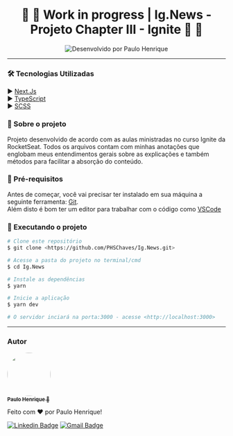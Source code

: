 <h1 align="center">
🚧 🚀 Work in progress | Ig.News - Projeto Chapter III - Ignite 🚀 🚧
</h1>

<p align="center">
  <img alt="Desenvolvido por Paulo Henrique" src="https://img.shields.io/badge/Desenvolvido%20por-Paulo Henrique-%237519C1?style=for-the-badge">
</p>

<hr>

### 🛠 Tecnologias Utilizadas

:arrow_forward: [Next.Js](https://nextjs.org/) <br>
:arrow_forward: [TypeScript](https://www.typescriptlang.org/) <br>
:arrow_forward: [SCSS](https://sass-lang.com/)<br>


### :rotating_light: Sobre o projeto

<p> Projeto desenvolvido de acordo com as aulas ministradas no curso Ignite da RocketSeat. Todos os arquivos contam com minhas anotações que englobam meus entendimentos gerais sobre as explicações e também métodos para facilitar a absorção do conteúdo. <p/>

### :checkered_flag: Pré-requisitos

Antes de começar, você vai precisar ter instalado em sua máquina a seguinte ferramenta:
[Git](https://git-scm.com).<br>
Além disto é bom ter um editor para trabalhar com o código como [VSCode](https://code.visualstudio.com/)

### 🎲 Executando o projeto

```bash
# Clone este repositório
$ git clone <https://github.com/PHSChaves/Ig.News.git>

# Acesse a pasta do projeto no terminal/cmd
$ cd Ig.News

# Instale as dependências
$ yarn

# Inicie a aplicação
$ yarn dev

# O servidor inciará na porta:3000 - acesse <http://localhost:3000>
```
<hr>

### Autor

<a href="https://github.com/PHSChaves">
 <img style="border-radius: 100%;" src="https://scontent.fgru6-1.fna.fbcdn.net/v/t1.6435-9/157599609_451316492729739_6991107159592866136_n.jpg?_nc_cat=107&ccb=1-3&_nc_sid=09cbfe&_nc_ohc=cqVfmICWNhsAX96ASMP&_nc_ht=scontent.fgru6-1.fna&oh=01f7d479cb4704cfcc7c21b874568e6b&oe=60E9C332" width="100px;" alt=""/>
 <br />
 <sub><b>Paulo Henrique 🚀</b></sub></a>


Feito com ❤️ por Paulo Henrique!

[![Linkedin Badge](https://img.shields.io/badge/-Paulo&nbsp;Henrique-blue?style=flat-square&logo=Linkedin&logoColor=white&link=https://www.linkedin.com/in/paulohschaves/)](https://www.linkedin.com/in/paulohschaves/) 
[![Gmail Badge](https://img.shields.io/badge/-PHSennesC@gmail.com-c14438?style=flat-square&logo=Gmail&logoColor=white&link=mailto:PHSennesC@gmail.com)](mailto:PHSennesC@gmail.com)
